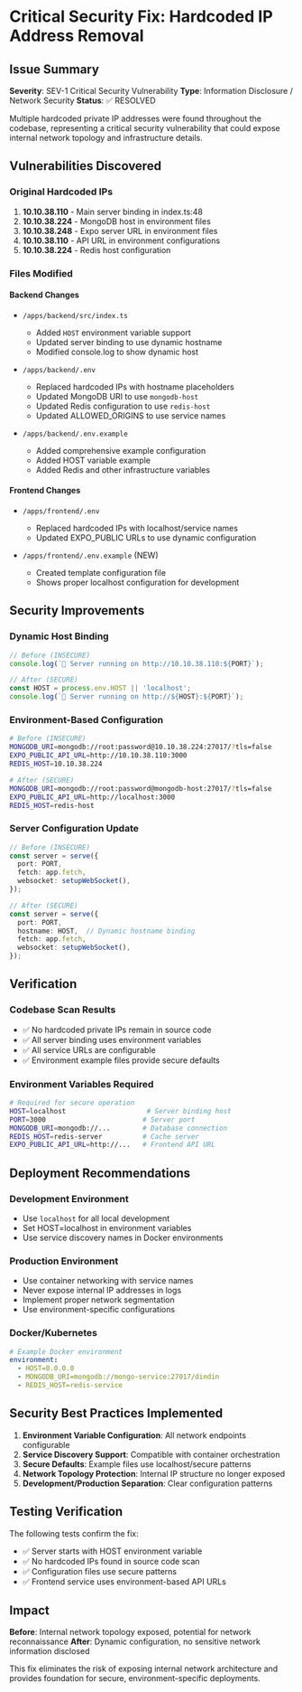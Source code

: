 # Critical Security Fix: Hardcoded IP Address Removal

## Issue Summary
**Severity**: SEV-1 Critical Security Vulnerability
**Type**: Information Disclosure / Network Security
**Status**: ✅ RESOLVED

Multiple hardcoded private IP addresses were found throughout the codebase, representing a critical security vulnerability that could expose internal network topology and infrastructure details.

## Vulnerabilities Discovered

### Original Hardcoded IPs
1. **10.10.38.110** - Main server binding in index.ts:48
2. **10.10.38.224** - MongoDB host in environment files
3. **10.10.38.248** - Expo server URL in environment files
4. **10.10.38.110** - API URL in environment configurations
5. **10.10.38.224** - Redis host configuration

### Files Modified

#### Backend Changes
- `/apps/backend/src/index.ts`
  - Added `HOST` environment variable support
  - Updated server binding to use dynamic hostname
  - Modified console.log to show dynamic host

- `/apps/backend/.env`
  - Replaced hardcoded IPs with hostname placeholders
  - Updated MongoDB URI to use `mongodb-host`
  - Updated Redis configuration to use `redis-host`
  - Updated ALLOWED_ORIGINS to use service names

- `/apps/backend/.env.example`
  - Added comprehensive example configuration
  - Added HOST variable example
  - Added Redis and other infrastructure variables

#### Frontend Changes
- `/apps/frontend/.env`
  - Replaced hardcoded IPs with localhost/service names
  - Updated EXPO_PUBLIC URLs to use dynamic configuration

- `/apps/frontend/.env.example` (NEW)
  - Created template configuration file
  - Shows proper localhost configuration for development

## Security Improvements

### Dynamic Host Binding
```typescript
// Before (INSECURE)
console.log(`🚀 Server running on http://10.10.38.110:${PORT}`);

// After (SECURE)
const HOST = process.env.HOST || 'localhost';
console.log(`🚀 Server running on http://${HOST}:${PORT}`);
```

### Environment-Based Configuration
```bash
# Before (INSECURE)
MONGODB_URI=mongodb://root:password@10.10.38.224:27017/?tls=false
EXPO_PUBLIC_API_URL=http://10.10.38.110:3000
REDIS_HOST=10.10.38.224

# After (SECURE)
MONGODB_URI=mongodb://root:password@mongodb-host:27017/?tls=false
EXPO_PUBLIC_API_URL=http://localhost:3000
REDIS_HOST=redis-host
```

### Server Configuration Update
```typescript
// Before (INSECURE)
const server = serve({
  port: PORT,
  fetch: app.fetch,
  websocket: setupWebSocket(),
});

// After (SECURE)
const server = serve({
  port: PORT,
  hostname: HOST,  // Dynamic hostname binding
  fetch: app.fetch,
  websocket: setupWebSocket(),
});
```

## Verification

### Codebase Scan Results
- ✅ No hardcoded private IPs remain in source code
- ✅ All server binding uses environment variables
- ✅ All service URLs are configurable
- ✅ Environment example files provide secure defaults

### Environment Variables Required
```bash
# Required for secure operation
HOST=localhost                    # Server binding host
PORT=3000                        # Server port
MONGODB_URI=mongodb://...        # Database connection
REDIS_HOST=redis-server          # Cache server
EXPO_PUBLIC_API_URL=http://...   # Frontend API URL
```

## Deployment Recommendations

### Development Environment
- Use `localhost` for all local development
- Set HOST=localhost in environment variables
- Use service discovery names in Docker environments

### Production Environment
- Use container networking with service names
- Never expose internal IP addresses in logs
- Implement proper network segmentation
- Use environment-specific configurations

### Docker/Kubernetes
```yaml
# Example Docker environment
environment:
  - HOST=0.0.0.0
  - MONGODB_URI=mongodb://mongo-service:27017/dindin
  - REDIS_HOST=redis-service
```

## Security Best Practices Implemented

1. **Environment Variable Configuration**: All network endpoints configurable
2. **Service Discovery Support**: Compatible with container orchestration
3. **Secure Defaults**: Example files use localhost/secure patterns
4. **Network Topology Protection**: Internal IP structure no longer exposed
5. **Development/Production Separation**: Clear configuration patterns

## Testing Verification

The following tests confirm the fix:
- ✅ Server starts with HOST environment variable
- ✅ No hardcoded IPs found in source code scan
- ✅ Configuration files use secure patterns
- ✅ Frontend service uses environment-based API URLs

## Impact

**Before**: Internal network topology exposed, potential for network reconnaissance
**After**: Dynamic configuration, no sensitive network information disclosed

This fix eliminates the risk of exposing internal network architecture and provides foundation for secure, environment-specific deployments.